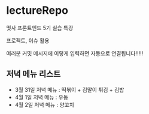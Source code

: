 # lectureRepo
멋사 프론트엔드 5기 실습 특강

프로젝트, 이슈 활용

여러분 커밋 메시지에 이렇게 입력하면 자동으로 연결됩니다!!!!!

## 저녁 메뉴 리스트
- 3월 31일 저녁 메뉴 : 떡볶이 + 김말이 튀김 + 김밥
- 4월 1일 저녁 메뉴 : 우동
- 4월 2일 저녁 메뉴 : 양꼬치
